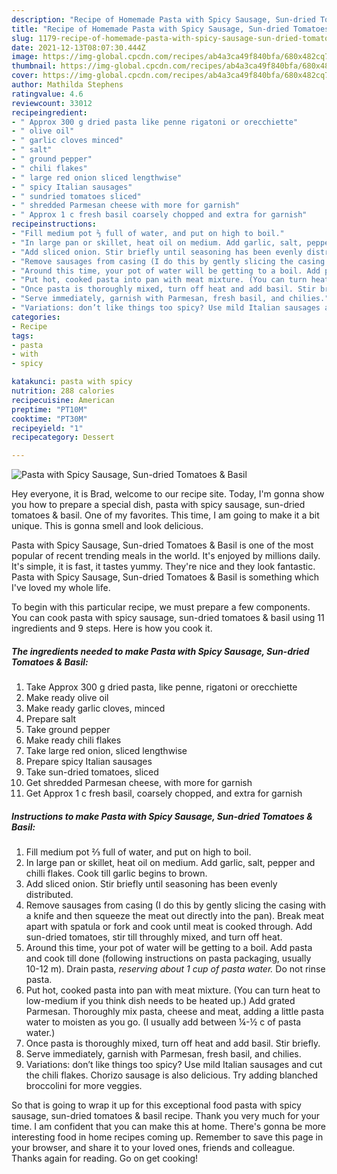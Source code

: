 ```yaml
---
description: "Recipe of Homemade Pasta with Spicy Sausage, Sun-dried Tomatoes &amp;amp; Basil"
title: "Recipe of Homemade Pasta with Spicy Sausage, Sun-dried Tomatoes &amp;amp; Basil"
slug: 1179-recipe-of-homemade-pasta-with-spicy-sausage-sun-dried-tomatoes-and-amp-basil
date: 2021-12-13T08:07:30.444Z
image: https://img-global.cpcdn.com/recipes/ab4a3ca49f840bfa/680x482cq70/pasta-with-spicy-sausage-sun-dried-tomatoes-basil-recipe-main-photo.jpg
thumbnail: https://img-global.cpcdn.com/recipes/ab4a3ca49f840bfa/680x482cq70/pasta-with-spicy-sausage-sun-dried-tomatoes-basil-recipe-main-photo.jpg
cover: https://img-global.cpcdn.com/recipes/ab4a3ca49f840bfa/680x482cq70/pasta-with-spicy-sausage-sun-dried-tomatoes-basil-recipe-main-photo.jpg
author: Mathilda Stephens
ratingvalue: 4.6
reviewcount: 33012
recipeingredient:
- " Approx 300 g dried pasta like penne rigatoni or orecchiette"
- " olive oil"
- " garlic cloves minced"
- " salt"
- " ground pepper"
- " chili flakes"
- " large red onion sliced lengthwise"
- " spicy Italian sausages"
- " sundried tomatoes sliced"
- " shredded Parmesan cheese with more for garnish"
- " Approx 1 c fresh basil coarsely chopped and extra for garnish"
recipeinstructions:
- "Fill medium pot ⅔ full of water, and put on high to boil."
- "In large pan or skillet, heat oil on medium. Add garlic, salt, pepper and chilli flakes. Cook till garlic begins to brown."
- "Add sliced onion. Stir briefly until seasoning has been evenly distributed."
- "Remove sausages from casing (I do this by gently slicing the casing with a knife and then squeeze the meat out directly into the pan). Break meat apart with spatula or fork and cook until meat is cooked through. Add sun-dried tomatoes, stir till throughly mixed, and turn off heat."
- "Around this time, your pot of water will be getting to a boil. Add pasta and cook till done (following instructions on pasta packaging, usually 10-12 m). Drain pasta, *reserving about 1 cup of pasta water.* Do not rinse pasta."
- "Put hot, cooked pasta into pan with meat mixture. (You can turn heat to low-medium if you think dish needs to be heated up.) Add grated Parmesan. Thoroughly mix pasta, cheese and meat, adding a little pasta water to moisten as you go. (I usually add between ¼-½ c of pasta water.)"
- "Once pasta is thoroughly mixed, turn off heat and add basil. Stir briefly."
- "Serve immediately, garnish with Parmesan, fresh basil, and chilies."
- "Variations: don’t like things too spicy? Use mild Italian sausages and cut the chili flakes. Chorizo sausage is also delicious. Try adding blanched broccolini for more veggies."
categories:
- Recipe
tags:
- pasta
- with
- spicy

katakunci: pasta with spicy 
nutrition: 288 calories
recipecuisine: American
preptime: "PT10M"
cooktime: "PT30M"
recipeyield: "1"
recipecategory: Dessert

---
```



![Pasta with Spicy Sausage, Sun-dried Tomatoes &amp; Basil](https://img-global.cpcdn.com/recipes/ab4a3ca49f840bfa/680x482cq70/pasta-with-spicy-sausage-sun-dried-tomatoes-basil-recipe-main-photo.jpg)

Hey everyone, it is Brad, welcome to our recipe site. Today, I'm gonna show you how to prepare a special dish, pasta with spicy sausage, sun-dried tomatoes &amp; basil. One of my favorites. This time, I am going to make it a bit unique. This is gonna smell and look delicious.

Pasta with Spicy Sausage, Sun-dried Tomatoes &amp; Basil is one of the most popular of recent trending meals in the world. It's enjoyed by millions daily. It's simple, it is fast, it tastes yummy. They're nice and they look fantastic. Pasta with Spicy Sausage, Sun-dried Tomatoes &amp; Basil is something which I've loved my whole life.




To begin with this particular recipe, we must prepare a few components. You can cook pasta with spicy sausage, sun-dried tomatoes &amp; basil using 11 ingredients and 9 steps. Here is how you cook it.

<!--inarticleads1-->

##### The ingredients needed to make Pasta with Spicy Sausage, Sun-dried Tomatoes &amp; Basil:

1. Take  Approx 300 g dried pasta, like penne, rigatoni or orecchiette
1. Make ready  olive oil
1. Make ready  garlic cloves, minced
1. Prepare  salt
1. Take  ground pepper
1. Make ready  chili flakes
1. Take  large red onion, sliced lengthwise
1. Prepare  spicy Italian sausages
1. Take  sun-dried tomatoes, sliced
1. Get  shredded Parmesan cheese, with more for garnish
1. Get  Approx 1 c fresh basil, coarsely chopped, and extra for garnish




<!--inarticleads2-->

##### Instructions to make Pasta with Spicy Sausage, Sun-dried Tomatoes &amp; Basil:

1. Fill medium pot ⅔ full of water, and put on high to boil.
1. In large pan or skillet, heat oil on medium. Add garlic, salt, pepper and chilli flakes. Cook till garlic begins to brown.
1. Add sliced onion. Stir briefly until seasoning has been evenly distributed.
1. Remove sausages from casing (I do this by gently slicing the casing with a knife and then squeeze the meat out directly into the pan). Break meat apart with spatula or fork and cook until meat is cooked through. Add sun-dried tomatoes, stir till throughly mixed, and turn off heat.
1. Around this time, your pot of water will be getting to a boil. Add pasta and cook till done (following instructions on pasta packaging, usually 10-12 m). Drain pasta, *reserving about 1 cup of pasta water.* Do not rinse pasta.
1. Put hot, cooked pasta into pan with meat mixture. (You can turn heat to low-medium if you think dish needs to be heated up.) Add grated Parmesan. Thoroughly mix pasta, cheese and meat, adding a little pasta water to moisten as you go. (I usually add between ¼-½ c of pasta water.)
1. Once pasta is thoroughly mixed, turn off heat and add basil. Stir briefly.
1. Serve immediately, garnish with Parmesan, fresh basil, and chilies.
1. Variations: don’t like things too spicy? Use mild Italian sausages and cut the chili flakes. Chorizo sausage is also delicious. Try adding blanched broccolini for more veggies.




So that is going to wrap it up for this exceptional food pasta with spicy sausage, sun-dried tomatoes &amp; basil recipe. Thank you very much for your time. I am confident that you can make this at home. There's gonna be more interesting food in home recipes coming up. Remember to save this page in your browser, and share it to your loved ones, friends and colleague. Thanks again for reading. Go on get cooking!
